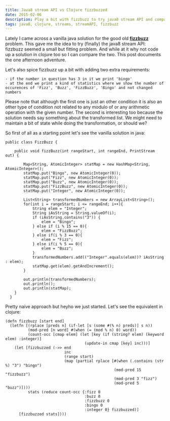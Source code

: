 ```yaml
---
title: Java8 stream API vs Clojure fizzbuzzed
date: 2015-02-06
description: Play a bit with fizzbuzz to try java8 stream API and compare with vanilla clojure
tags: java8, clojure, streams, streamAPI, fizzbuzz
---
```


Lately I came across a vanilla java solution for the good old [**fizzbuzz**]() problem. This gave me the idea to try (finally) the java8 stream API: fizzbuzz seemed a small but fitting problem. And while at it why not code up a solution in clojure too so I can compare the two. This post documents the one afternoon adventure.

Let's also spice fizzbuzz up a bit with adding two extra requirements:

    - if the number in question has 3 in it we print 'bingo'
    - at the end we print a kind of statistics where we show the number of occurences of 'Fizz', 'Buzz', 'FizzBuzz', 'Bingo' and not changed numbers

Please note that although the first one is just an other condition it is also an other type of condition not related to any modulo of or any arithmetic operation with the given number. The second is interesting too because the solution needs say something about the transformed list. We might need to maintain a bit of state while doing the transformation, or should we?

So first of all as a starting point let's see the vanilla solution in java:

<!--?prettify lang=java linenums=true -->

    public class FizzBuzz {

        public void fizzBuzz(int rangeStart, int rangeEnd, PrintStream out) {

            Map<String, AtomicInteger> statMap = new HashMap<String, AtomicInteger>();
            statMap.put("Bingo", new AtomicInteger(0));
            statMap.put("Fizz", new AtomicInteger(0));
            statMap.put("Buzz", new AtomicInteger(0));
            statMap.put("FizzBuzz", new AtomicInteger(0));
            statMap.put("Integer", new AtomicInteger(0));

            List<String> transformedNumbers = new ArrayList<String>();
            for(int i = rangeStart; i <= rangeEnd; i++){
                String elem = "Integer";
                String iAsString = String.valueOf(i);
                if (iAsString.contains("3")) {
                    elem = "Bingo";
                } else if (i % 15 == 0){
                    elem = "FizzBuzz";
                } else if(i % 3 == 0){
                    elem = "Fizz";
                } else if(i % 5 == 0){
                    elem = "Buzz";
                }
                transformedNumbers.add(("Integer".equals(elem))? iAsString : elem);
                statMap.get(elem).getAndIncrement();
            }

            out.println(transformedNumbers);
            out.println();
            out.println(statMap);
        }
      }

Pretty naive approach but heyho we just started. Let's see the equivalent in clojure:

<!--?prettify lang=clojure linenums=true -->

    (defn fizzbuzz [start end]
      (letfn [(rplace [preds n] (if-let [s (some #(% n) preds)] s n))
              (mod-pred [n word] #(when (= (mod % n) 0) word))
              (count-occ [cmap elem] (let [key (if (string? elem) (keyword elem) :integer)]
                                       (update-in cmap [key] inc)))]
        (let [fizzbuzzed (->> end
                              inc
                              (range start)
                              (map (partial rplace [#(when (.contains (str %) "3") "bingo")
                                                    (mod-pred 15 "fizzbuzz")
                                                    (mod-pred 3 "fizz")
                                                    (mod-pred 5 "buzz")])))
              stats (reduce count-occ {:fizz 0
                                       :buzz 0
                                       :fizzbuzz 0
                                       :bingo 0
                                       :integer 0} fizzbuzzed)]
          [fizzbuzzed stats])))
